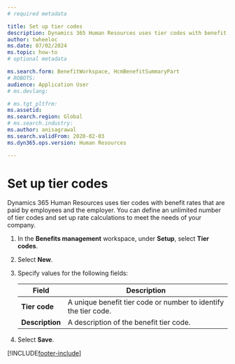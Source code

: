 ```yaml
---
# required metadata

title: Set up tier codes
description: Dynamics 365 Human Resources uses tier codes with benefit rates that are paid by employees and the employer. 
author: twheeloc
ms.date: 07/02/2024
ms.topic: how-to
# optional metadata

ms.search.form: BenefitWorkspace, HcmBenefitSummaryPart
# ROBOTS: 
audience: Application User
# ms.devlang: 

# ms.tgt_pltfrm: 
ms.assetid: 
ms.search.region: Global
# ms.search.industry: 
ms.author: anisagrawal
ms.search.validFrom: 2020-02-03
ms.dyn365.ops.version: Human Resources

---
```


# Set up tier codes

Dynamics 365 Human Resources uses tier codes with benefit rates that are paid by employees and the employer. You can define an unlimited number of tier codes and set up rate calculations to meet the needs of your company.

1. In the **Benefits management** workspace, under **Setup**, select **Tier codes**.
2. Select **New**.
3. Specify values for the following fields:

   | Field | Description |
   | --- | --- |
   | **Tier code** | A unique benefit tier code or number to identify the tier code. |
   | **Description** | A description of the benefit tier code. |

4. Select **Save**. 


[!INCLUDE[footer-include](../includes/footer-banner.md)]
